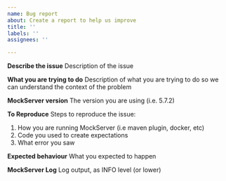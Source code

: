 ```yaml
---
name: Bug report
about: Create a report to help us improve
title: ''
labels: ''
assignees: ''

---
```


**Describe the issue**
Description of the issue

**What you are trying to do**
Description of what you are trying to do so we can understand the context of the problem

**MockServer version**
The version you are using (i.e. 5.7.2)

**To Reproduce**
Steps to reproduce the issue:

1. How you are running MockServer (i.e maven plugin, docker, etc)
2. Code you used to create expectations
3. What error you saw

**Expected behaviour**
What you expected to happen

**MockServer Log**
Log output, as INFO level (or lower)
